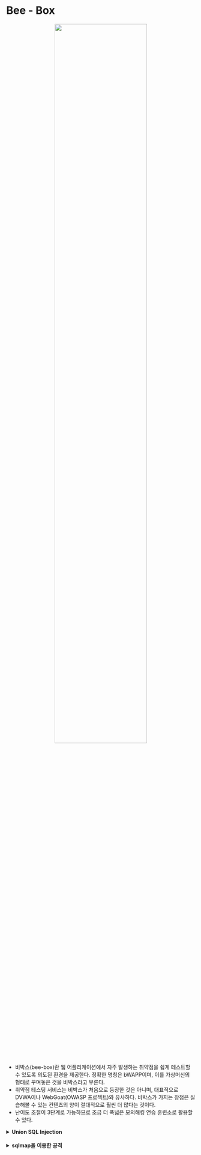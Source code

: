 

# Bee - Box

<center><img src = "https://user-images.githubusercontent.com/76420201/106377985-3783a600-63e4-11eb-924e-731743774575.jpg" width = "70%"></center>
<br>

- 비박스(bee-box)란 웹 어플리케이션에서 자주 발생하는 취약점을 쉽게 테스트할 수 있도록 의도된 환경을 제공한다. 정확한 명칭은 bWAPP이며, 이를 가상머신의 형태로 꾸며놓은 것을 비박스라고 부른다. 
- 취약점 테스팅 서비스는 비박스가 처음으로 등장한 것은 아니며, 대표적으로 DVWA이나 WebGoat(OWASP 프로젝트)와 유사하다. 비박스가 가지는 장점은 실습해볼 수 있는 컨텐츠의 양이 절대적으로 훨씬 더 많다는 것이다. 
- 난이도 조절이 3단계로 가능하므로 조금 더 폭넓은 모의해킹 연습 훈련소로 활용할 수 있다.

<details markdown="1">
<summary><b>Union SQL Injection</b></summary>
<br>   
bWQPP -> SQL Injection(GET/Search) level = Low

문제: 해당 사이트에서 사용자 정보(이름, 아이디, 패스워드 등)를 탈취하기 

---

**Step 1. 기본 동작을 유추** '

해당 페이지는 영화 제목을 검색하는 페이지기 때문에 **DB에서 사용자 입력을 키워드로 조회한 결과**를 보여준다.

![bwapp0](https://user-images.githubusercontent.com/76420201/106378432-1c1a9a00-63e8-11eb-924b-c9bdac4f8bfd.gif)

---

**Step 2. 인젝션 가능 여부를 확인**

검색란에 작은따옴표(')를 입력하여 SQL 인젝션이 가능한지 알아본다. 변수에 SQL 인젝션 취약점이 존재하는 경우 SQL오류 메시지를 출력한다.<br>
작은따옴표(')를 입력하는 이유는 DB에서 `'`로 문자 데이터를 구분하기 때문이다. 따라서 취약점이 존재할 때 `'`를 입력하면 웹서버에서 DB서버에 질의한느 쿼리에 문법 오류가 발생한다.

`SELECT * FROM moview WEHRE LIKE ' man' '`

![bwapp1](https://user-images.githubusercontent.com/76420201/106378433-1d4bc700-63e8-11eb-960d-4bd979b6dc9b.gif)

오류 메시지에는 DB 서버가 포함되는데, DB서버 종류의 따라 SQL 구문이 다르기 때문에 가장먼서 서버 정보를 확인한다. 오류 메시지를 확인해 보면 해당 DB 서버는 MYSQL이라는 정보를 출력하고 있다.

---

**Step 3. 정상적인 서비스 쿼리가 반환하는 컬럼의 개수를 확인**

---

**Step 4. UNION 구문을 이용해서 데이터 출력 개수와 위치를 확인**

---

**Step 5. UNION 구문을 이용해서 데이터베이스 정보를 조회**

---

**Step 6. 구글링을 통해 버전 정보 확인 ⇒ DBMS의 종류가 MySQL인 것을 확인**

</details>

<br>

<details markdown="1">
<summary><b>sqlmap을 이용한 공격
</b></summary>
<br>   

</details>
